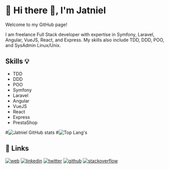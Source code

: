 # 🚀 Hi there 👋, I'm Jatniel
Welcome to my GitHub page!

I am freelance Full Stack developer with expertise in Symfony, Laravel, Angular, VueJS, React, and Express. My skills also include TDD, DDD, POO, and SysAdmin Linux/Unix.

##  Skills 💡
- TDD
- DDD
- POO
- Symfony
- Laravel
- Angular
- VueJS
- React
- Express
- PrestaShop

#![Jatniel GitHub stats](https://github-readme-stats.vercel.app/api?username=jatniel&count_private=true&show_icons=true&theme=radical)
#![Top Lang's](https://github-readme-stats.vercel.app/api/top-langs/?username=jatniel&layout=compact&theme=radical)

 

## 🔗 Links
[![web](https://img.shields.io/badge/my_web-000?style=for-the-badge&logo=ko-fi&logoColor=white)](https://jatniel.dev/)
[![linkedin](https://img.shields.io/badge/linkedin-0A66C2?style=for-the-badge&logo=linkedin&logoColor=white)](https://fr.linkedin.com/in/jatniel)
[![twitter](https://img.shields.io/badge/twitter-1DA1F2?style=for-the-badge&logo=twitter&logoColor=white)](https://twitter.com/jatnieldev)
[![github](https://img.shields.io/badge/github-007096?style=for-the-badge&logo=github&logoColor=white)](https://www.github.com/jatniel)
[![stackoverflow](https://img.shields.io/badge/stackoverflow-0A66C2?style=for-the-badge&logo=stackoverflow&logoColor=white)](https://stackoverflow.com/users/9446515/jatniel)
